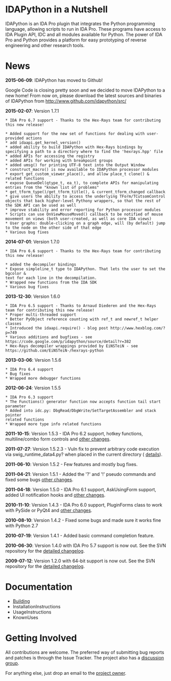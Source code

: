 # IDAPython in a Nutshell #

IDAPython is an IDA Pro plugin that integrates the Python programming language, allowing scripts to run in IDA Pro. These programs have access to IDA Plugin API, IDC and all modules available for Python. The power of IDA Pro and Python provides a platform for easy prototyping of reverse engineering and other research tools.


# News #

**2015-06-09**: IDAPython has moved to Github!

Google Code is closing pretty soon and we decided to move IDAPython to a new home!
From now on, please download the latest sources and binaries of IDAPython from http://www.github.com/idapython/src/


**2015-02-07**: Version 1.7.1
```
* IDA Pro 6.7 support - Thanks to the Hex-Rays team for contributing this new release!

* Added support for the new set of functions for dealing with user-provided actions
* add idaapi.get_kernel_version() 
* added ability to build IDAPython with Hex-Rays bindings by specifying a path to a directory where to find the 'hexrays.hpp' file 
* added APIs for accessing the registry 
* added APIs for working with breakpoint groups 
* added umsg() for printing UTF-8 text into the Output Window 
* construct_macro() is now available to IDAPython processor modules 
* export get_custom_viewer_place(), and allow place_t clone() & related functions 
* expose QueueDel(qtype_t, ea_t), to complete APIs for manipulating entries from the "known list of problems" 
* get_tform_type()/get_tform_title(), & current_tform_changed callback 
* give users the ability to access the underlying TForm/TCutsomControl objects that back higher-level Pythony wrappers, so that the rest of the SDK API can be used as well 
* improve stability and error reporting for Python processor modules 
* Scripts can use OnViewMouseMoved() callback to be notified of mouse movement on views (both user-created, as well as core IDA views) 
* User graphs: double-clicking on a graph edge, will (by default) jump to the node on the other side of that edge 
* Various bug fixes

```

**2014-07-01**: Version 1.7.0
```
* IDA Pro 6.6 support - Thanks to the Hex-Rays team for contributing this new release!

* added the decompiler bindings
* Expose simpleline_t type to IDAPython. That lets the user to set the bgcolor &
text for each line in the decompilation.
* Wrapped new functions from the IDA SDK
* Various bug fixes
```

**2013-12-30**: Version 1.6.0
```
* IDA Pro 6.5 support - Thanks to Arnaud Diederen and the Hex-Rays team for contributing this new release!
* Proper multi-threaded support
* Better PyObject reference counting with ref_t and newref_t helper classes
* Introduced the idaapi.require() - blog post http://www.hexblog.com/?p=749
* Various additions and bugfixes - see https://code.google.com/p/idapython/source/detail?r=382
* Hex-Rays decompiler wrappings provided by EiNSTeiN - see https://github.com/EiNSTeiN-/hexrays-python
```

**2013-03-06**: Version 1.5.6
```
* IDA Pro 6.4 support
* Bug fixes
* Wrapped more debugger functions
```


**2012-06-24**: Version 1.5.5
```
* IDA Pro 6.3 support
* The Functions() generator function now accepts function tail start parameter
* Added into idc.py: DbgRead/DbgWrite/SetTargetAssembler and stack pointer
related functions
* Wrapped more type info related functions
```

**2011-10-15**: Version 1.5.3 - IDA Pro 6.2 support, hotkey functions, multiline/combo form controls and [other changes](http://code.google.com/p/idapython/source/detail?r=365).

**2011-07-27**: Version 1.5.2.3 - Vuln fix to prevent arbitrary code execution via swig\_runtime\_data4.py? when placed in the current directory (
[details](http://code.google.com/p/idapython/source/detail?r=361)).

**2011-06-10**: Version 1.5.2 - Few features and mostly bug fixes.

**2011-04-21**: Version 1.5.1 - Added the '?' and '!' pseudo commands and fixed some bugs [other changes](http://code.google.com/p/idapython/source/detail?r=348).

**2011-04-18**: Version 1.5.0 - IDA Pro 6.1 support, AskUsingForm support, added UI notification hooks and [other changes](http://code.google.com/p/idapython/source/detail?r=344).

**2010-11-10**: Version 1.4.3 - IDA Pro 6.0 support, PluginForms class to work with PySide or PyQt4 and [other changes](http://code.google.com/p/idapython/source/detail?r=335).

**2010-08-10**: Version 1.4.2 - Fixed some bugs and made sure it works fine with Python 2.7

**2010-07-19**: Version 1.4.1 - Added basic command completion feature.

**2010-06-30**: Version 1.4.0 with IDA Pro 5.7 support is now out. See the SVN repository for the [detailed changelog](http://code.google.com/p/idapython/source/list).

**2009-07-12**: Version 1.2.0 with 64-bit support is now out. See the SVN repository for the [detailed changelog](http://code.google.com/p/idapython/source/list).

# Documentation #

  * [Building](Building.md)
  * InstallationInstructions
  * UsageInstructions
  * KnownUses

# Getting Involved #

All contributions are welcome. The preferred way of submitting bug reports and patches is through the
Issue Tracker. The project also has a [discussion group](http://groups.google.com/group/idapython).

For anything else, just drop an email to the [project owner](http://code.google.com/u/elias.bachaalany/).